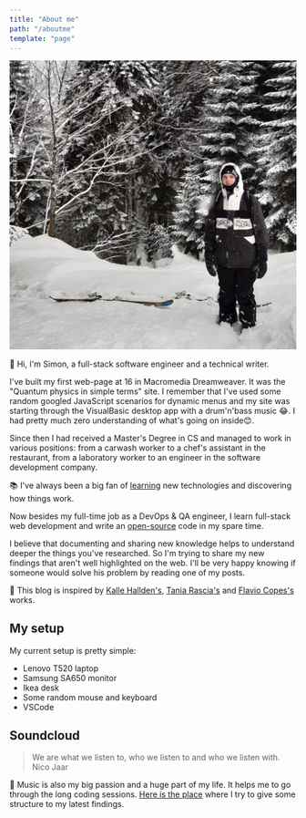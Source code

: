 ```yaml
---
title: "About me"
path: "/aboutme"
template: "page"
---
```


![../images/pages/aboutme/me_and_skis.jpg](../images/pages/aboutme/me_and_skis.jpg)

👋 Hi, I'm Simon, a full-stack software engineer and a technical writer.

I've built my first web-page at 16 in Macromedia Dreamweaver. It was the "Quantum physics in simple terms" site. I remember that I've used some random googled JavaScript scenarios for dynamic menus and my site was starting through the VisualBasic desktop app with a drum'n'bass music 😂. I had pretty much zero understanding of what's going on inside😊.

Since then I had received a Master's Degree in CS and managed to work in various positions: from a carwash worker to a chef's assistant in the restaurant, from a laboratory worker to an engineer in the software development company.

📚 I've always been a big fan of [learning](https://www.simonbliznyuk.com/things-i-dont-know) new technologies and discovering how things work.

Now besides my full-time job as a DevOps & QA engineer, I learn full-stack web development and write an [open-source](https://github.com/sematgt) code in my spare time.

I believe that documenting and sharing new knowledge helps to understand deeper the things you've researched. So I'm trying to share my new findings that aren't well highlighted on the web. I'll be very happy knowing if someone would solve his problem by reading one of my posts.

🙌 This blog is inspired by [Kalle Hallden's](https://www.youtube.com/channel/UCWr0mx597DnSGLFk1WfvSkQ/channels), [Tania Rascia's](https://www.taniarascia.com/)  and [Flavio Copes's](https://flaviocopes.com/) works.

## My setup

My current setup is pretty simple:

- Lenovo T520 laptop
- Samsung SA650 monitor
- Ikea desk
- Some random mouse and keyboard
- VSCode

## Soundcloud

> We are what we listen to, who we listen to and who we listen with. Nico Jaar

🎷 Music is also my big passion and a huge part of my life. It helps me to go through the long coding sessions. [Here is the place](https://soundcloud.com/steamysunnyspace) where I try to give some structure to my latest findings.
